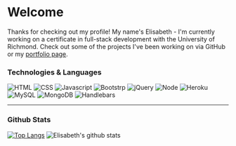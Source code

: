# Welcome

Thanks for checking out my profile! My name's Elisabeth - I'm currently working on a certificate in full-stack development with the University of Richmond. Check out some of the projects I've been working on via GitHub or my [portfolio page](https://eaclumpkens.github.io).

<a name="tech-lang"></a>

### Technologies & Languages

![HTML](https://img.shields.io/static/v1?label=code&message=HTML&color=ff0000&logo=html)
![CSS](https://img.shields.io/static/v1?label=code&message=CSS&color=ff0000&logo=css)
![Javascript](https://img.shields.io/static/v1?label=code&message=Javascript&color=ff0000&logo=javascript)
![Bootstrp](https://img.shields.io/static/v1?label=stack&message=Bootstrap&color=ff7400&logo=bootstrap)
![jQuery](https://img.shields.io/static/v1?label=stack&message=jQuery&color=ff7400&logo=jquery)
![Node](https://img.shields.io/static/v1?label=stack&message=Node.JS&color=ff7400&logo=node.js)
![Heroku](https://img.shields.io/static/v1?label=stack&message=Heroku&color=ff7400&logo=heroku)
![MySQL](https://img.shields.io/static/v1?label=database&message=mySQL&color=ffc100&logo=mysql)
![MongoDB](https://img.shields.io/static/v1?label=database&message=MongoDB&color=ffc100&logo=mongodb)
![Handlebars](https://img.shields.io/static/v1?label=code&message=Handlebars&color=ff0000&logo=handlebars)


----
<a name="git-stats"></a>

### Github Stats

[![Top Langs](https://github-readme-stats.vercel.app/api/top-langs/?username=eaclumpkens)](https://github.com/anuraghazra/github-readme-stats) ![Elisabeth's github stats](https://github-readme-stats.vercel.app/api?username=eaclumpkens&show_icons=true) 
